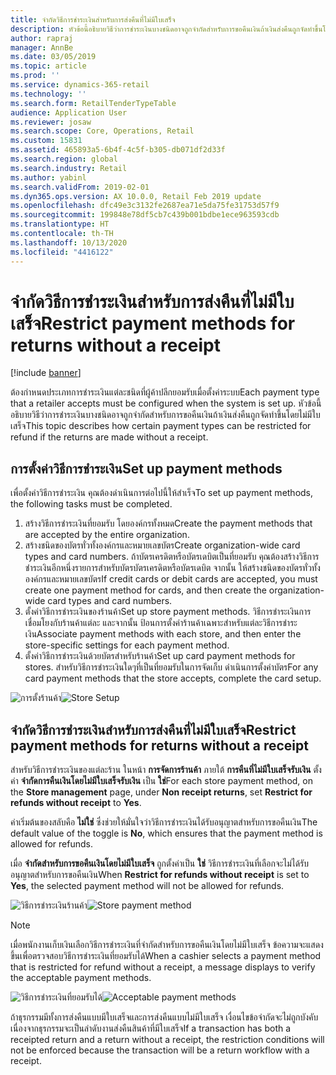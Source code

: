 ```yaml
---
title: จำกัดวิธีการชำระเงินสำหรับการส่งคืนที่ไม่มีใบเสร็จ
description: หัวข้อนี้อธิบายวิธีว่าการชำระเงินบางชนิดอาจถูกจำกัดสำหรับการขอคืนเงินถ้าเงินส่งคืนถูกจัดทำขึ้นโดยไม่มีใบเสร็จ
author: rapraj
manager: AnnBe
ms.date: 03/05/2019
ms.topic: article
ms.prod: ''
ms.service: dynamics-365-retail
ms.technology: ''
ms.search.form: RetailTenderTypeTable
audience: Application User
ms.reviewer: josaw
ms.search.scope: Core, Operations, Retail
ms.custom: 15831
ms.assetid: 465893a5-6b4f-4c5f-b305-db071df2d33f
ms.search.region: global
ms.search.industry: Retail
ms.author: yabinl
ms.search.validFrom: 2019-02-01
ms.dyn365.ops.version: AX 10.0.0, Retail Feb 2019 update
ms.openlocfilehash: dfc49e3c3132fe2687ea71e5da75fe31753d57f9
ms.sourcegitcommit: 199848e78df5cb7c439b001bdbe1ece963593cdb
ms.translationtype: HT
ms.contentlocale: th-TH
ms.lasthandoff: 10/13/2020
ms.locfileid: "4416122"
---
```

# <a name="restrict-payment-methods-for-returns-without-a-receipt"></a><span data-ttu-id="68635-103">จำกัดวิธีการชำระเงินสำหรับการส่งคืนที่ไม่มีใบเสร็จ</span><span class="sxs-lookup"><span data-stu-id="68635-103">Restrict payment methods for returns without a receipt</span></span>


[!include [banner](includes/banner.md)]

<span data-ttu-id="68635-104">ต้องกำหนดประเภทการชำระเงินแต่ละชนิดที่ผู้ค้าปลีกยอมรับเมื่อตั้งค่าระบบ</span><span class="sxs-lookup"><span data-stu-id="68635-104">Each payment type that a retailer accepts must be configured when the system is set up.</span></span> <span data-ttu-id="68635-105">หัวข้อนี้อธิบายวิธีว่าการชำระเงินบางชนิดอาจถูกจำกัดสำหรับการขอคืนเงินถ้าเงินส่งคืนถูกจัดทำขึ้นโดยไม่มีใบเสร็จ</span><span class="sxs-lookup"><span data-stu-id="68635-105">This topic describes how certain payment types can be restricted for refund if the returns are made without a receipt.</span></span>

## <a name="set-up-payment-methods"></a><span data-ttu-id="68635-106">การตั้งค่าวิธีการชำระเงิน</span><span class="sxs-lookup"><span data-stu-id="68635-106">Set up payment methods</span></span>

<span data-ttu-id="68635-107">เพื่อตั้งค่าวิธีการชำระเงิน คุณต้องดำเนินการต่อไปนี้ให้สำเร็จ</span><span class="sxs-lookup"><span data-stu-id="68635-107">To set up payment methods, the following tasks must be completed.</span></span>
1. <span data-ttu-id="68635-108">สร้างวิธีการชำระเงินที่ยอมรับ โดยองค์กรทั้งหมด</span><span class="sxs-lookup"><span data-stu-id="68635-108">Create the payment methods that are accepted by the entire organization.</span></span>
2. <span data-ttu-id="68635-109">สร้างชนิดของบัตรทั่วทั้งองค์กรและหมายเลขบัตร</span><span class="sxs-lookup"><span data-stu-id="68635-109">Create organization-wide card types and card numbers.</span></span> <span data-ttu-id="68635-110">ถ้าบัตรเครดิตหรือบัตรเดบิตเป็นที่ยอมรับ คุณต้องสร้างวิธีการชำระเงินอีกหนึ่งรายการสำหรับบัตรบัตรเครดิตหรือบัตรเดบิต จากนั้น ให้สร้างชนิดของบัตรทั่วทั้งองค์กรและหมายเลขบัตร</span><span class="sxs-lookup"><span data-stu-id="68635-110">If credit cards or debit cards are accepted, you must create one payment method for cards, and then create the organization-wide card types and card numbers.</span></span>
3. <span data-ttu-id="68635-111">ตั้งค่าวิธีการชำระเงินของร้านค้า</span><span class="sxs-lookup"><span data-stu-id="68635-111">Set up store payment methods.</span></span> <span data-ttu-id="68635-112">วิธีการชำระเงินการเชื่อมโยงกับร้านค้าแต่ละ และจากนั้น ป้อนการตั้งค่าร้านค้าเฉพาะสำหรับแต่ละวิธีการชำระเงิน</span><span class="sxs-lookup"><span data-stu-id="68635-112">Associate payment methods with each store, and then enter the store-specific settings for each payment method.</span></span>
4. <span data-ttu-id="68635-113">ตั้งค่าวิธีการชำระเงินด้วยบัตรสำหรับร้านค้า</span><span class="sxs-lookup"><span data-stu-id="68635-113">Set up card payment methods for stores.</span></span> <span data-ttu-id="68635-114">สำหรับวิธีการชำระเงินใดๆที่เป็นที่ยอมรับในการจัดเก็บ ดำเนินการตั้งค่าบัตร</span><span class="sxs-lookup"><span data-stu-id="68635-114">For any card payment methods that the store accepts, complete the card setup.</span></span>

<span data-ttu-id="68635-115">![การตั้งร้านค้า](media/NoReceiptReturns1.png "การตั้งค่าร้านค้าปลีก")</span><span class="sxs-lookup"><span data-stu-id="68635-115">![Store Setup](media/NoReceiptReturns1.png "Retail Store Setup")</span></span> 


## <a name="restrict-payment-methods-for-returns-without-a-receipt"></a><span data-ttu-id="68635-116">จำกัดวิธีการชำระเงินสำหรับการส่งคืนที่ไม่มีใบเสร็จ</span><span class="sxs-lookup"><span data-stu-id="68635-116">Restrict payment methods for returns without a receipt</span></span>

<span data-ttu-id="68635-117">สำหรับวิธีการชำระเงินของแต่ละร้าน ในหน้า **การจัดการร้านค้า** ภายใต้  **การคืนที่ไม่มีใบเสร็จรับเงิน** ตั้งค่า **จำกัดการคืนเงินโดยไม่มีใบเสร็จรับเงิน** เป็น **ใช่**</span><span class="sxs-lookup"><span data-stu-id="68635-117">For each store payment method, on the **Store management** page, under **Non receipt returns**, set **Restrict for refunds without receipt** to **Yes**.</span></span> 

<span data-ttu-id="68635-118">ค่าเริ่มต้นของสลับคือ **ไม่ใช่** ซึ่งช่วยให้มั่นใจว่าวิธีการชำระเงินได้รับอนุญาตสำหรับการขอคืนเงิน</span><span class="sxs-lookup"><span data-stu-id="68635-118">The default value of the toggle is **No**, which ensures that the payment method is allowed for refunds.</span></span> 

<span data-ttu-id="68635-119">เมื่อ **จำกัดสำหรับการขอคืนเงินโดยไม่มีใบเสร็จ** ถูกตั้งค่าเป็น **ใช่** วิธีการชำระเงินที่เลือกจะไม่ได้รับอนุญาตสำหรับการขอคืนเงิน</span><span class="sxs-lookup"><span data-stu-id="68635-119">When **Restrict for refunds without receipt** is set to **Yes**, the selected payment method will not be allowed for refunds.</span></span> 

<span data-ttu-id="68635-120">![วิธีการชำระเงินร้านค้า](media/NoReceiptReturns3.png "วิธีการชำระเงินร้านค้าปลีก")</span><span class="sxs-lookup"><span data-stu-id="68635-120">![Store payment method](media/NoReceiptReturns3.png "Retail Store Payment Method")</span></span> 

> [!NOTE]
> <span data-ttu-id="68635-121">เมื่อพนักงานเก็บเงินเลือกวิธีการชำระเงินที่จำกัดสำหรับการขอคืนเงินโดยไม่มีใบเสร็จ ข้อความจะแสดงขึ้นเพื่อตรวจสอบวิธีการชำระเงินที่ยอมรับได้</span><span class="sxs-lookup"><span data-stu-id="68635-121">When a cashier selects a payment method that is restricted for refund without a receipt, a message displays to verify the acceptable payment methods.</span></span>

<span data-ttu-id="68635-122">![วิธีการชำระเงินที่ยอมรับได้](media/NoReceiptReturns4.png "วิธีการชำระเงินที่ยอมรับได้")</span><span class="sxs-lookup"><span data-stu-id="68635-122">![Acceptable payment methods](media/NoReceiptReturns4.png "Acceptable payment methods")</span></span> 

<span data-ttu-id="68635-123">ถ้าธุรกรรมมีทั้งการส่งคืนแบบมีใบเสร็จและการส่งคืนแบบไม่มีใบเสร็จ เงื่อนไขข้อจำกัดจะไม่ถูกบังคับ เนื่องจากธุรกรรมจะเป็นลำดับงานส่งคืนสินค้าที่มีใบเสร็จ</span><span class="sxs-lookup"><span data-stu-id="68635-123">If a transaction has both a receipted return and a return without a receipt, the restriction conditions will not be enforced because the transaction will be a return workflow with a receipt.</span></span> 

